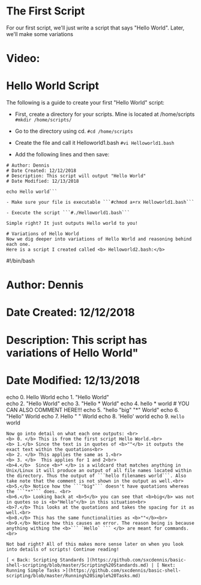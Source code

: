 # The First Script
For our first script, we'll just write a script that says "Hello World". Later, we'll make some variations
# Video:

# Hello World Script
The following is a guide to create your first "Hello World" script:

- First, create a directory for your scripts. Mine is located at /home/scripts ```#mkdir /home/scripts/```

- Go to the directory using cd. ```#cd /home/scripts```

-  Create the file and call it Helloworld1.bash ```#vi Helloworld1.bash```

- Add the following lines and then save:

```#!/bin/bash
# Author: Dennis
# Date Created: 12/12/2018
# Description: This script will output "Hello World"
# Date Modified: 12/13/2018

echo Hello world```

- Make sure your file is executable ```#chmod a+rx Helloworld1.bash```

- Execute the script ```#./Helloworld1.bash```

Simple right? It just outputs Hello world to you!

# Variations of Hello World
Now we dig deeper into variations of Hello World and reasoning behind each one.
Here is a script I created called <b> Helloworld2.bash:</b>

```
#!/bin/bash
# Author: Dennis
# Date Created: 12/12/2018
# Description: This script has variations of Hello World"
# Date Modified: 12/13/2018

  echo 0. Hello World
  echo 1. "Hello     World"	      
  echo 2. "Hello World"
  echo 3. "Hello * World"
  echo 4. hello * world         # YOU CAN ALSO COMMENT HERE!!!
  echo 5. "hello "big" \"*\" World"
  echo 6. "Hello" World
  echo 7. Hello "     " World
  echo 8. 'Hello' world
  echo 9. `Hello` world
```
Now go into detail on what each one outputs: <br>
<b> 0. </b> This is from the first script Hello World.<br>
<b> 1.</b> Since the text is in quotes of <b>""</b> it outputs the exact text within the quotations<br>
<b> 2. </b> This applies the same as 1.<br>
<b> 3. </b>  This applies for 1 and 2<br>
<b>4.</b>  Since <b>* </b> is a wildcard that matches anything in Unix/Linux it will produce an output of all file names located within the directory. Thus the output of ```hello filenames world```. Also take note that the comment is not shown in the output as well.<br>
<b>5.</b> Notice how the ```"big"``` doesn't have quotations whereas the ```"*"``` does. <br>
<b>6.</b> Looking back at <b>5</b> you can see that <b>big</b> was not in quotes so is <b>"Hello"</b> in this situation<br>
<b>7.</b> This looks at the quotations and takes the spacing for it as well.<br>
<b>8.</b> This has the same functionalities as <b>""</b><br>
<b>9.</b> Notice how this causes an error. The reason being is because anything withing the <b>``` `Hello` ``` </b> are meant for commands.<br>

Not bad right? All of this makes more sense later on when you look into details of scripts! Continue reading!

[ < Back: Scripting Standards ](https://github.com/sxcdennis/basic-shell-scripting/blob/master/Scripting%20Standards.md) | [ Next: Running Simple Tasks >](https://github.com/sxcdennis/basic-shell-scripting/blob/master/Running%20Simple%20Tasks.md)
